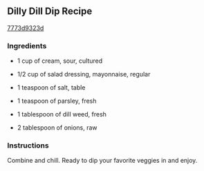 ## Dilly Dill Dip Recipe

[7773d9323d](http://cookeatshare.com/recipes/dilly-dill-dip-1724)

### Ingredients

 - 1 cup of cream, sour, cultured

 - 1/2 cup of salad dressing, mayonnaise, regular

 - 1 teaspoon of salt, table

 - 1 teaspoon of parsley, fresh

 - 1 tablespoon of dill weed, fresh

 - 2 tablespoon of onions, raw

### Instructions

Combine and chill. Ready to dip your favorite veggies in and enjoy.